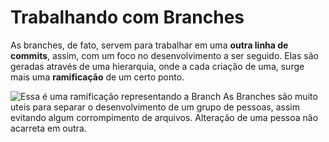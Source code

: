 # Trabalhando com Branches

As branches, de fato, servem para trabalhar em uma **outra linha de commits**, assim, com um foco no desenvolvimento a ser seguido.
Elas são geradas através de uma hierarquia, onde a cada criação de uma, surge mais uma **ramificação** de um certo ponto. 

![Essa é uma ramificação representando a Branch](https://d2v0x26thbzlwf.cloudfront.net/prod/190/img/rId1250rghj58.pqt.png)
As Branches são muito uteis para separar o desenvolvimento de um grupo de pessoas, assim evitando algum corrompimento de arquivos. 
Alteração de uma pessoa não acarreta em outra.

<!--stackedit_data:
eyJoaXN0b3J5IjpbLTE1NDM4NTQ0NTIsLTQ3NTI4NzgyNywxMz
Q1NTAxNzJdfQ==
-->